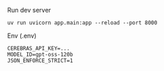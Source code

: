 Run dev server

```
uv run uvicorn app.main:app --reload --port 8000
```

Env (.env)

```
CEREBRAS_API_KEY=... 
MODEL_ID=gpt-oss-120b
JSON_ENFORCE_STRICT=1
```


